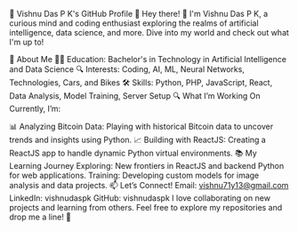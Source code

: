 🌟 Vishnu Das P K's GitHub Profile 🌟
Hey there! 👋 I'm Vishnu Das P K, a curious mind and coding enthusiast exploring the realms of artificial intelligence, data science, and more. Dive into my world and check out what I'm up to!

🧩 About Me
👨‍🎓 Education: Bachelor's in Technology in Artificial Intelligence and Data Science
🔍 Interests: Coding, AI, ML, Neural Networks, Technologies, Cars, and Bikes
🛠️ Skills: Python, PHP, JavaScript, React, Data Analysis, Model Training, Server Setup
🔍 What I’m Working On
Currently, I’m:

📊 Analyzing Bitcoin Data: Playing with historical Bitcoin data to uncover trends and insights using Python.
📈 Building with ReactJS: Creating a ReactJS app to handle dynamic Python virtual environments.
📚 My Learning Journey
Exploring: New frontiers in ReactJS and backend Python for web applications.
Training: Developing custom models for image analysis and data projects.
📫 Let’s Connect!
Email: vishnu71y13@gmail.com
LinkedIn: vishnudaspk
GitHub: vishnudaspk
I love collaborating on new projects and learning from others. Feel free to explore my repositories and drop me a line! 🌟
